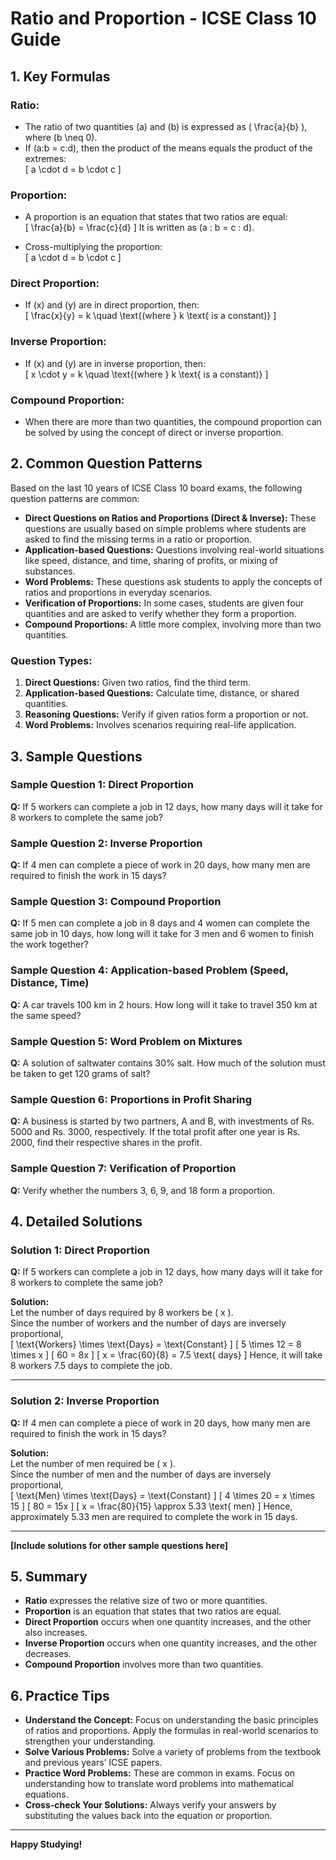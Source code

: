 # Ratio and Proportion - ICSE Class 10 Guide

## 1. Key Formulas

### Ratio:
- The ratio of two quantities \(a\) and \(b\) is expressed as \( \frac{a}{b} \), where \(b \neq 0\).
- If \(a:b = c:d\), then the product of the means equals the product of the extremes:  
  \[ a \cdot d = b \cdot c \]

### Proportion:
- A proportion is an equation that states that two ratios are equal:  
  \[ \frac{a}{b} = \frac{c}{d} \]
  It is written as \(a : b = c : d\).

- Cross-multiplying the proportion:  
  \[ a \cdot d = b \cdot c \]

### Direct Proportion:
- If \(x\) and \(y\) are in direct proportion, then:  
  \[ \frac{x}{y} = k \quad \text{(where } k \text{ is a constant)} \]

### Inverse Proportion:
- If \(x\) and \(y\) are in inverse proportion, then:  
  \[ x \cdot y = k \quad \text{(where } k \text{ is a constant)} \]

### Compound Proportion:
- When there are more than two quantities, the compound proportion can be solved by using the concept of direct or inverse proportion.

## 2. Common Question Patterns

Based on the last 10 years of ICSE Class 10 board exams, the following question patterns are common:

- **Direct Questions on Ratios and Proportions (Direct & Inverse):** These questions are usually based on simple problems where students are asked to find the missing terms in a ratio or proportion.
- **Application-based Questions:** Questions involving real-world situations like speed, distance, and time, sharing of profits, or mixing of substances.
- **Word Problems:** These questions ask students to apply the concepts of ratios and proportions in everyday scenarios.
- **Verification of Proportions:** In some cases, students are given four quantities and are asked to verify whether they form a proportion.
- **Compound Proportions:** A little more complex, involving more than two quantities.

### Question Types:
1. **Direct Questions:** Given two ratios, find the third term.
2. **Application-based Questions:** Calculate time, distance, or shared quantities.
3. **Reasoning Questions:** Verify if given ratios form a proportion or not.
4. **Word Problems:** Involves scenarios requiring real-life application.

## 3. Sample Questions

### Sample Question 1: Direct Proportion
**Q:** If 5 workers can complete a job in 12 days, how many days will it take for 8 workers to complete the same job?

### Sample Question 2: Inverse Proportion
**Q:** If 4 men can complete a piece of work in 20 days, how many men are required to finish the work in 15 days?

### Sample Question 3: Compound Proportion
**Q:** If 5 men can complete a job in 8 days and 4 women can complete the same job in 10 days, how long will it take for 3 men and 6 women to finish the work together?

### Sample Question 4: Application-based Problem (Speed, Distance, Time)
**Q:** A car travels 100 km in 2 hours. How long will it take to travel 350 km at the same speed?

### Sample Question 5: Word Problem on Mixtures
**Q:** A solution of saltwater contains 30% salt. How much of the solution must be taken to get 120 grams of salt?

### Sample Question 6: Proportions in Profit Sharing
**Q:** A business is started by two partners, A and B, with investments of Rs. 5000 and Rs. 3000, respectively. If the total profit after one year is Rs. 2000, find their respective shares in the profit.

### Sample Question 7: Verification of Proportion
**Q:** Verify whether the numbers 3, 6, 9, and 18 form a proportion.

## 4. Detailed Solutions

### Solution 1: Direct Proportion
**Q:** If 5 workers can complete a job in 12 days, how many days will it take for 8 workers to complete the same job?

**Solution:**  
Let the number of days required by 8 workers be \( x \).  
Since the number of workers and the number of days are inversely proportional,  
\[
\text{Workers} \times \text{Days} = \text{Constant}
\]
\[
5 \times 12 = 8 \times x
\]
\[
60 = 8x
\]
\[
x = \frac{60}{8} = 7.5 \text{ days}
\]
Hence, it will take 8 workers 7.5 days to complete the job.

---

### Solution 2: Inverse Proportion
**Q:** If 4 men can complete a piece of work in 20 days, how many men are required to finish the work in 15 days?

**Solution:**  
Let the number of men required be \( x \).  
Since the number of men and the number of days are inversely proportional,  
\[
\text{Men} \times \text{Days} = \text{Constant}
\]
\[
4 \times 20 = x \times 15
\]
\[
80 = 15x
\]
\[
x = \frac{80}{15} \approx 5.33 \text{ men}
\]
Hence, approximately 5.33 men are required to complete the work in 15 days.

---

**[Include solutions for other sample questions here]**

## 5. Summary

- **Ratio** expresses the relative size of two or more quantities.
- **Proportion** is an equation that states that two ratios are equal.
- **Direct Proportion** occurs when one quantity increases, and the other also increases.
- **Inverse Proportion** occurs when one quantity increases, and the other decreases.
- **Compound Proportion** involves more than two quantities.

## 6. Practice Tips

- **Understand the Concept:** Focus on understanding the basic principles of ratios and proportions. Apply the formulas in real-world scenarios to strengthen your understanding.
- **Solve Various Problems:** Solve a variety of problems from the textbook and previous years’ ICSE papers.
- **Practice Word Problems:** These are common in exams. Focus on understanding how to translate word problems into mathematical equations.
- **Cross-check Your Solutions:** Always verify your answers by substituting the values back into the equation or proportion.

---

**Happy Studying!**
